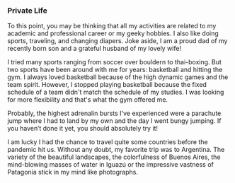 ### Private Life
To this point, you may be thinking that all my activities are related to my academic and professional career or my geeky hobbies. I also like doing sports, traveling, and changing diapers. 
Joke aside, I am a proud dad of my recently born son and a grateful husband of my lovely wife! 

I tried many sports ranging from soccer over bouldern to thai-boxing. But two sports have been around with me for years: basketball and hitting the gym. I always loved basketball because of the high dynamic games and the team spirit. 
However, I stopped playing basketball because the fixed schedule of a team didn't match the schedule of my studies. I was looking for more flexibility and that's what the gym offered me.

Probably, the highest adrenalin bursts I've experienced were a parachute jump where I had to land by my own and the day I went bungy jumping. If you haven’t done it yet, you should absolutely try it! 

I am lucky I had the chance to travel quite some countries before the pandemic hit us. Without any doubt, my favorite trip was to Argentina. The variety of the beautiful landscapes, the colorfulness of Buenos Aires,
the mind-blowing masses of water in Iguazú or the impressive vastness of Patagonia stick in my mind like photographs.

